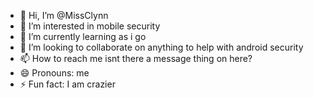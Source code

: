 - 👋 Hi, I’m @MissClynn
- 👀 I’m interested in mobile security 
- 🌱 I’m currently learning as i go  
- 💞️ I’m looking to collaborate on anything to help with android security 
- 📫 How to reach me isnt there a message thing on here?
- 😄 Pronouns: me
- ⚡ Fun fact: I am crazier

<!---
MissClynn/MissClynn is a ✨ special ✨ repository because its `README.md` (this file) appears on your GitHub profile.
You can click the Preview link to take a look at your changes.
--->
